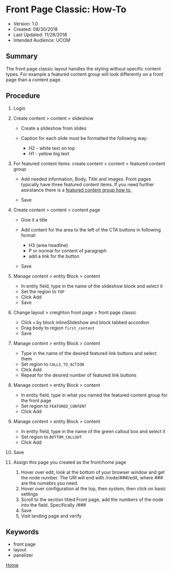 # Front Page Classic: How-To

* Version: 1.0
* Created: 08/30/2018
* Last Updated: 11/28/2018
* Intended Audience: UCOM

## Summary

The front page classic layout handles the styling without specific content types. For example a featured content group will look differently on a front page than a content page.

## Procedure

1. Login

2. Create content > content > slideshow

    * Create a slideshow from slides

    * Caption for each slide must be formatted the following way:
        * H2 - white text on top
        * H1 - yellow big text


3. For featured content items: create content > content > featured content group

    * Add needed information, Body, Title and images. Front pages typically have three featured content items. If you need further assistance there is a [featured content group how to.](FEATURED_CONTENT_GROUP)

    * Save


4. Create content > content > content page

    * Give it a title

    * Add content for the area to the left of the CTA buttons in following format:
        * H3 (area headline)
        * P or normal for content of paragraph
        * add a link for the button
    * Save


5. Manage content > entity Block > content
    * In entity field, type in the name of the slideshow block and select it
    * Set the region to `TOP`
    * Click Add
    * Save


6. Change layout > creighton front page > front page classic
    * Click `x` by block inlineSlideshow and block tabbed accordion
    * Drag body to region `first_content`
    * Save


7. Manage content > entity Block > content
    * Type in the name of the desired featured link buttons and select them
    * Set region to `CALLS_TO_ACTION`
    * Click Add
    * Repeat for the desired number of featured link buttons


8. Manage content > entity Block > content
    * In entity field, type in what you named the featured content group for the front page
    * Set region to `FEATURED_CONTENT`
    * Click Add


9. Manage content > entity Block > content
    * In entity field, type in the name of the green callout box and select it
    * Set region to `BOTTOM_CALLOUT`
    * Click Add


10. Save


11. Assign this page you created as the front/home page
    1) Hover over edit, look at the bottom of your browser window and get the node number. The URl will end with /node/###/edit, where ### are the numebrs you need.
    2) Hover over configuration at the top, then system, then click on basic settings
    3) Scroll to the section titled Front page, add the numbers of the node into the field. Specifically /###
    4) Save
    5) Visit landing page and verify

## Keywords

* front page
* layout
* panelizer

[Home](https://cu-webteam.github.io/d8-platform/UCOM)
